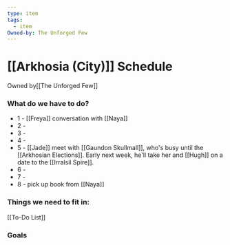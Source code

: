 ```yaml
---
type: item
tags:
  - item
Owned-by: The Unforged Few
---
```


# [[Arkhosia (City)]] Schedule
<span class="dataview inline-field"><span class="inline-field-key">Owned by</span><span class="inline-field-value">[[The Unforged Few]]</span></span>

### What do we have to do?
* 1 - [[Freya]] conversation with [[Naya]]
* 2 -
* 3 - 
* 4 -
* 5 - [[Jade]] meet with [[Gaundon Skullmall]], who's busy until the [[Arkhosian Elections]]. Early next week, he'll take her and [[Hugh]] on a date to the [[Irralsil Spire]].
* 6 -
* 7 -
* 8 - pick up book from [[Naya]]

### Things we need to fit in:
[[To-Do List]]

### Goals
